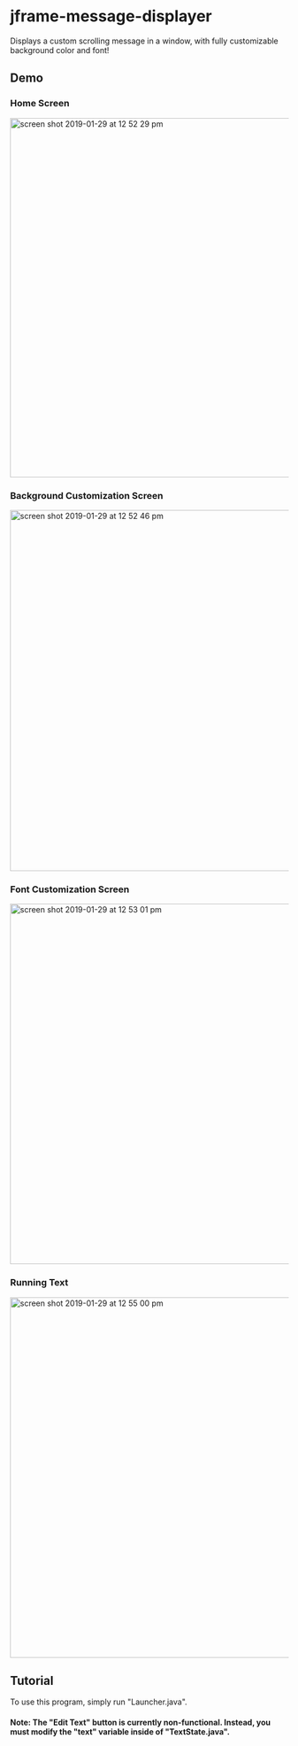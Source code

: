 # jframe-message-displayer
Displays a custom scrolling message in a window, with fully customizable background color and font!

## Demo

### Home Screen

<img width="649" alt="screen shot 2019-01-29 at 12 52 29 pm" src="https://user-images.githubusercontent.com/26355832/51936554-aa0cb600-23c5-11e9-9e5e-c5620c1c8d08.png">

### Background Customization Screen

<img width="652" alt="screen shot 2019-01-29 at 12 52 46 pm" src="https://user-images.githubusercontent.com/26355832/51936567-b85ad200-23c5-11e9-9cdd-ff2520d4ab7d.png">

### Font Customization Screen

<img width="651" alt="screen shot 2019-01-29 at 12 53 01 pm" src="https://user-images.githubusercontent.com/26355832/51936596-cc9ecf00-23c5-11e9-87fb-ba0137848c28.png">

### Running Text

<img width="651" alt="screen shot 2019-01-29 at 12 55 00 pm" src="https://user-images.githubusercontent.com/26355832/51936614-d4f70a00-23c5-11e9-8738-ef16145d3f5a.png">

## Tutorial
To use this program, simply run "Launcher.java".

#### Note: The "Edit Text" button is currently non-functional. Instead, you must modify the "text" variable inside of "TextState.java".
